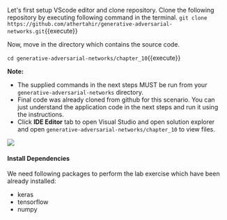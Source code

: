 Let's first setup VScode editor and clone repository. Clone the following repository by executing following command in the terminal.
`git clone https://github.com/athertahir/generative-adversarial-networks.git`{{execute}}

Now, move in the directory which contains the source code.

`cd generative-adversarial-networks/chapter_10`{{execute}}

**Note:**
- The supplied commands in the next steps MUST be run from your `generative-adversarial-networks` directory. 
- Final code was already cloned from github for this scenario. You can just understand the application code in the next steps and run it using the instructions.
- Click **IDE Editor** tab to open Visual Studio and open solution explorer and open `generative-adversarial-networks/chapter_10` to view files.

![](https://github.com/fenago/katacoda-scenarios/raw/master/deep-learning-computer-vision/1.JPG)


#### Install Dependencies
We need following packages to perform the lab exercise which have been already installed: 
- keras
- tensorflow
- numpy
